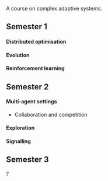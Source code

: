 A course on complex adaptive systems.

## Semester 1

#### Distributed optimisation


#### Evolution


#### Reinforcement learning


## Semester 2

#### Multi-agent settings

* Collaboration and competition

#### Exploration

#### Signalling

## Semester 3

?

